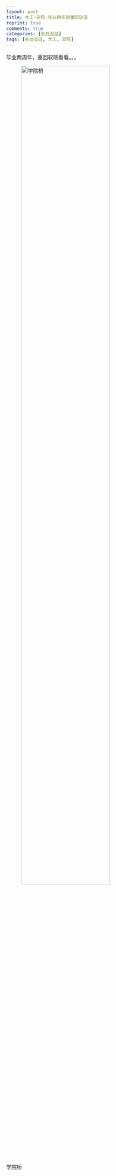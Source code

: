 ```yaml
---
layout: post
title: 大工-软院-毕业两年后重回软语
reprint: true
comments: true
categories: [到处逛逛]
tags: [到处逛逛, 大工, 软院]
---
```


毕业两周年，重回软院看看。。。

<figure>
    <a href="http://of74i8aex.bkt.clouddn.com/images/20150616/DSC01047.jpg" target="_blank">
        <img src="http://of74i8aex.bkt.clouddn.com/images/20150616/DSC01047.jpg" alt="学院桥" width="75%">
    </a>
</figure>

学院桥
